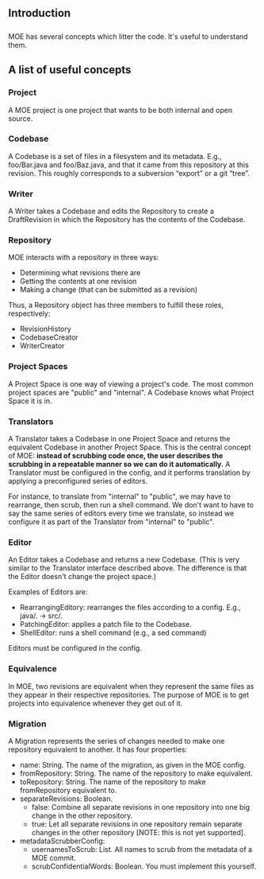 Introduction
------------

MOE has several concepts which litter the code. It's useful to understand them.

A list of useful concepts
-------------------------

### Project

A MOE project is one project that wants to be both internal and open source.

### Codebase

A Codebase is a set of files in a filesystem and its metadata. E.g., foo/Bar.java and foo/Baz.java, and that it came from this repository at this revision. This roughly corresponds to a subversion “export” or a git “tree”.

### Writer

A Writer takes a Codebase and edits the Repository to create a DraftRevision in which the Repository has the contents of the Codebase.

### Repository

MOE interacts with a repository in three ways:

  * Determining what revisions there are
  * Getting the contents at one revision
  * Making a change (that can be submitted as a revision)

Thus, a Repository object has three members to fulfill these roles, respectively:

  * RevisionHistory
  * CodebaseCreator
  * WriterCreator

### Project Spaces

A Project Space is one way of viewing a project's code. The most common project spaces are "public" and "internal". A Codebase knows what Project Space it is in.

### Translators

A Translator takes a Codebase in one Project Space and returns the equivalent Codebase in another Project Space. This is the central concept of MOE: **instead of scrubbing code once, the user describes the scrubbing in a repeatable manner so we can do it automatically.** A Translator must be configured in the config, and it performs translation by applying a preconfigured series of editors.

For instance, to translate from "internal" to "public", we may have to rearrange, then scrub, then run a shell command. We don't want to have to say the same series of editors every time we translate, so instead we configure it as part of the Translator from "internal" to "public".

### Editor

An Editor takes a Codebase and returns a new Codebase. (This is very similar to the Translator interface described above. The difference is that the Editor doesn't change the project space.)

Examples of Editors are:

  * RearrangingEditory: rearranges the files according to a config. E.g., java/. -> src/.
  * PatchingEditor: applies a patch file to the Codebase.
  * ShellEditor: runs a shell command (e.g., a sed command)

Editors must be configured in the config.

### Equivalence

In MOE, two revisions are equivalent when they represent the same files as they appear in their respective repositories. The purpose of MOE is to get projects into equivalence whenever they get out of it.

### Migration

A Migration represents the series of changes needed to make one repository equivalent to another. It has four properties:

  * name: String. The name of the migration, as given in the MOE config.
  * fromRepository: String. The name of the repository to make equivalent.
  * toRepository: String. The name of the repository to make fromRepository equivalent to.
  * separateRevisions: Boolean.
    * false: Combine all separate revisions in one repository into one big change in the other repository.
    * true: Let all separate revisions in one repository remain separate changes in the other repository [NOTE: this is not yet supported].
  * metadataScrubberConfig:
    * usernamesToScrub: List<String>. All names to scrub from the metadata of a MOE commit.
    * scrubConfidentialWords: Boolean. You must implement this yourself.
